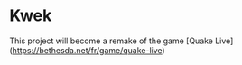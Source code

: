 # Kwek

This project will become a remake of the game [Quake Live] (https://bethesda.net/fr/game/quake-live) 
